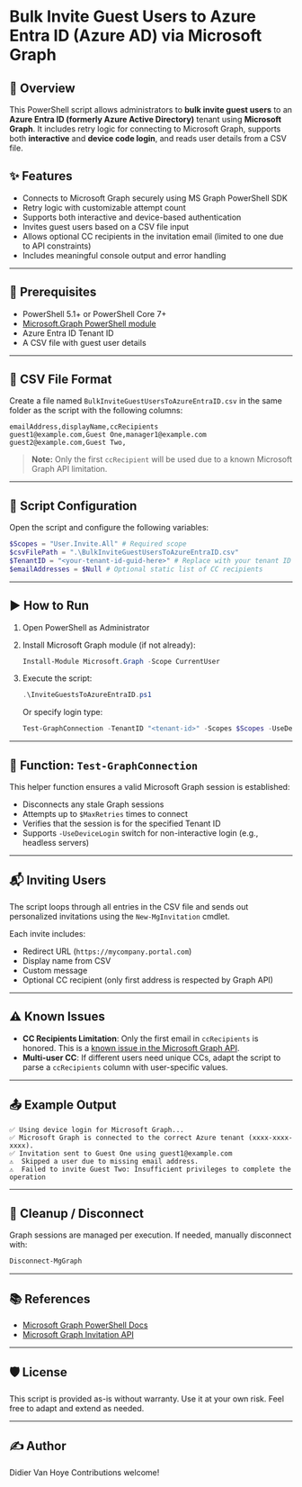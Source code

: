 
# Bulk Invite Guest Users to Azure Entra ID (Azure AD) via Microsoft Graph

## 📌 Overview

This PowerShell script allows administrators to **bulk invite guest users** to an **Azure Entra ID (formerly Azure Active Directory)** tenant using **Microsoft Graph**. It includes retry logic for connecting to Microsoft Graph, supports both **interactive** and **device code login**, and reads user details from a CSV file.

## ✨ Features

- Connects to Microsoft Graph securely using MS Graph PowerShell SDK
- Retry logic with customizable attempt count
- Supports both interactive and device-based authentication
- Invites guest users based on a CSV file input
- Allows optional CC recipients in the invitation email (limited to one due to API constraints)
- Includes meaningful console output and error handling

---

## 📁 Prerequisites

- PowerShell 5.1+ or PowerShell Core 7+
- [Microsoft.Graph PowerShell module](https://learn.microsoft.com/en-us/powershell/microsoftgraph/installation)
- Azure Entra ID Tenant ID
- A CSV file with guest user details

---

## 📄 CSV File Format

Create a file named `BulkInviteGuestUsersToAzureEntraID.csv` in the same folder as the script with the following columns:

```csv
emailAddress,displayName,ccRecipients
guest1@example.com,Guest One,manager1@example.com
guest2@example.com,Guest Two,
```

> **Note:** Only the first `ccRecipient` will be used due to a known Microsoft Graph API limitation.

---

## 🔧 Script Configuration

Open the script and configure the following variables:

```powershell
$Scopes = "User.Invite.All" # Required scope
$csvFilePath = ".\BulkInviteGuestUsersToAzureEntraID.csv"
$TenantID = "<your-tenant-id-guid-here>" # Replace with your tenant ID
$emailAddresses = $Null # Optional static list of CC recipients
```

---

## ▶️ How to Run

1. Open PowerShell as Administrator
2. Install Microsoft Graph module (if not already):

   ```powershell
   Install-Module Microsoft.Graph -Scope CurrentUser
   ```

3. Execute the script:

   ```powershell
   .\InviteGuestsToAzureEntraID.ps1
   ```

   Or specify login type:

   ```powershell
   Test-GraphConnection -TenantID "<tenant-id>" -Scopes $Scopes -UseDeviceLogin
   ```

---

## 🧠 Function: `Test-GraphConnection`

This helper function ensures a valid Microsoft Graph session is established:

- Disconnects any stale Graph sessions
- Attempts up to `$MaxRetries` times to connect
- Verifies that the session is for the specified Tenant ID
- Supports `-UseDeviceLogin` switch for non-interactive login (e.g., headless servers)

---

## 📬 Inviting Users

The script loops through all entries in the CSV file and sends out personalized invitations using the `New-MgInvitation` cmdlet.

Each invite includes:

- Redirect URL (`https://mycompany.portal.com`)
- Display name from CSV
- Custom message
- Optional CC recipient (only first address is respected by Graph API)

---

## ⚠️ Known Issues

- **CC Recipients Limitation**: Only the first email in `ccRecipients` is honored. This is a [known issue in the Microsoft Graph API](https://learn.microsoft.com/en-us/graph/api/invitation-post?view=graph-rest-1.0).
- **Multi-user CC**: If different users need unique CCs, adapt the script to parse a `ccRecipients` column with user-specific values.

---

## 📤 Example Output

```
✅ Using device login for Microsoft Graph...
✅ Microsoft Graph is connected to the correct Azure tenant (xxxx-xxxx-xxxx).
✅ Invitation sent to Guest One using guest1@example.com
⚠️  Skipped a user due to missing email address.
⚠️  Failed to invite Guest Two: Insufficient privileges to complete the operation
```

---

## 🧽 Cleanup / Disconnect

Graph sessions are managed per execution. If needed, manually disconnect with:

```powershell
Disconnect-MgGraph
```

---

## 📚 References

- [Microsoft Graph PowerShell Docs](https://learn.microsoft.com/en-us/powershell/microsoftgraph/)
- [Microsoft Graph Invitation API](https://learn.microsoft.com/en-us/graph/api/invitation-post)

---

## 🛡️ License

This script is provided as-is without warranty. Use it at your own risk. Feel free to adapt and extend as needed.

---

## ✍️ Author

Didier Van Hoye
Contributions welcome!
